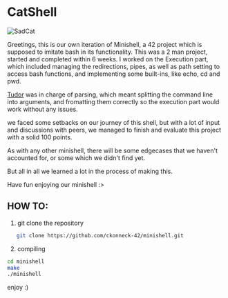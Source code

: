 # CatShell

![SadCat](https://media1.tenor.com/m/DM7SdBiQKhEAAAAd/cat-underwater.gif)

Greetings, this is our own iteration of Minishell, a 42 project which is supposed to imitate bash in its functionality.
This was a 2 man project, started and completed within 6 weeks.
I worked on the Execution part, which included managing the redirections, pipes, as well as path setting to access bash functions, and implementing some built-ins, like echo, cd and pwd.

[Tudor](https://github.com/Tudor-Ursescu) was in charge of parsing, which meant splitting the command line into arguments, and fromatting them correctly so the execution part would work without any issues.

we faced some setbacks on our journey of this shell, but with a lot of input and discussions with peers, we managed to finish and evaluate this project with a solid 100 points.

As with any other minishell, there will be some edgecases that we haven't accounted for, or some which we didn't find yet.

But all in all we learned a lot in the process of making this.

Have fun enjoying our minishell :>

## HOW TO:

1. git clone the repository

```bash
   git clone https://github.com/ckonneck-42/minishell.git
```

2. compiling

```bash
cd minishell
make
./minishell
```

enjoy :)
